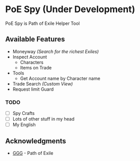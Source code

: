 # PoE Spy (Under Development)
PoE Spy is Path of Exile Helper Tool

## Available Features
- Moneyway *(Search for the richest Exiles)*
- Inspect Account
  - Characters
  - Items on Trade
- Tools
  - Get Account name by Character name
- Trade Search *(Custom View)*
- Request limit Guard
  
### TODO
 - [ ] Spy Crafts
 - [ ] Lots of other stuff in my head
 - [ ] My English

## Acknowledgments
- [GGG](https://www.pathofexile.com/) - Path of Exile
